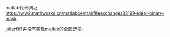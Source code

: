 matlab代码网址
https://ww2.mathworks.cn/matlabcentral/fileexchange/33199-ideal-binary-mask

julia代码并没有实现matlab的全部选项。